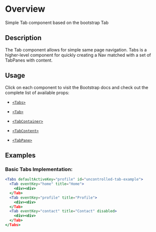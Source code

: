# Overview

Simple Tab component based on the bootstrap Tab

## Description

The Tab component allows for simple same page navigation. Tabs is a higher-level component for quickly creating a Nav matched with a set of TabPanes with content.

## Usage

Click on each component to visit the Bootstrap docs and check out the complete list of available props:

- [`<Tabs>`](https://react-bootstrap.github.io/components/tabs/#tabs-props)

- [`<Tab>`](https://react-bootstrap.github.io/components/tabs/#tab-props)

- [`<TabContainer>`](https://react-bootstrap.github.io/components/tabs/#tab-container-props)

- [`<TabContent>`](https://react-bootstrap.github.io/components/tabs/#tab-content-props)

- [`<TabPane>`](https://react-bootstrap.github.io/components/tabs/#tab-pane-props)

## Examples

### Basic Tabs Implementation:

```jsx
<Tabs defaultActiveKey="profile" id="uncontrolled-tab-example">
  <Tab eventKey="home" title="Home">
    <div><div>
  </Tab>
  <Tab eventKey="profile" title="Profile">
    <div><div>
  </Tab>
  <Tab eventKey="contact" title="Contact" disabled>
    <div><div>
  </Tab>
</Tabs>
```

```
